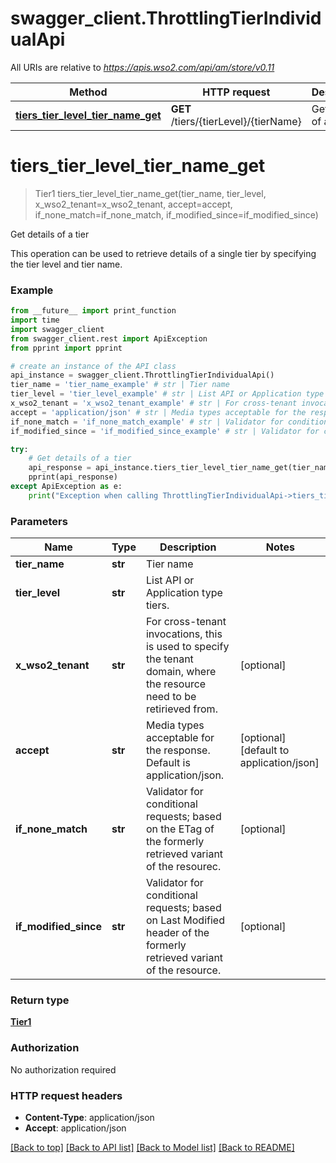 # swagger_client.ThrottlingTierIndividualApi

All URIs are relative to *https://apis.wso2.com/api/am/store/v0.11*

Method | HTTP request | Description
------------- | ------------- | -------------
[**tiers_tier_level_tier_name_get**](ThrottlingTierIndividualApi.md#tiers_tier_level_tier_name_get) | **GET** /tiers/{tierLevel}/{tierName} | Get details of a tier 


# **tiers_tier_level_tier_name_get**
> Tier1 tiers_tier_level_tier_name_get(tier_name, tier_level, x_wso2_tenant=x_wso2_tenant, accept=accept, if_none_match=if_none_match, if_modified_since=if_modified_since)

Get details of a tier 

This operation can be used to retrieve details of a single tier by specifying the tier level and tier name. 

### Example 
```python
from __future__ import print_function
import time
import swagger_client
from swagger_client.rest import ApiException
from pprint import pprint

# create an instance of the API class
api_instance = swagger_client.ThrottlingTierIndividualApi()
tier_name = 'tier_name_example' # str | Tier name 
tier_level = 'tier_level_example' # str | List API or Application type tiers. 
x_wso2_tenant = 'x_wso2_tenant_example' # str | For cross-tenant invocations, this is used to specify the tenant domain, where the resource need to be   retirieved from.  (optional)
accept = 'application/json' # str | Media types acceptable for the response. Default is application/json.  (optional) (default to application/json)
if_none_match = 'if_none_match_example' # str | Validator for conditional requests; based on the ETag of the formerly retrieved variant of the resourec.  (optional)
if_modified_since = 'if_modified_since_example' # str | Validator for conditional requests; based on Last Modified header of the formerly retrieved variant of the resource.  (optional)

try: 
    # Get details of a tier 
    api_response = api_instance.tiers_tier_level_tier_name_get(tier_name, tier_level, x_wso2_tenant=x_wso2_tenant, accept=accept, if_none_match=if_none_match, if_modified_since=if_modified_since)
    pprint(api_response)
except ApiException as e:
    print("Exception when calling ThrottlingTierIndividualApi->tiers_tier_level_tier_name_get: %s\n" % e)
```

### Parameters

Name | Type | Description  | Notes
------------- | ------------- | ------------- | -------------
 **tier_name** | **str**| Tier name  | 
 **tier_level** | **str**| List API or Application type tiers.  | 
 **x_wso2_tenant** | **str**| For cross-tenant invocations, this is used to specify the tenant domain, where the resource need to be   retirieved from.  | [optional] 
 **accept** | **str**| Media types acceptable for the response. Default is application/json.  | [optional] [default to application/json]
 **if_none_match** | **str**| Validator for conditional requests; based on the ETag of the formerly retrieved variant of the resourec.  | [optional] 
 **if_modified_since** | **str**| Validator for conditional requests; based on Last Modified header of the formerly retrieved variant of the resource.  | [optional] 

### Return type

[**Tier1**](Tier1.md)

### Authorization

No authorization required

### HTTP request headers

 - **Content-Type**: application/json
 - **Accept**: application/json

[[Back to top]](#) [[Back to API list]](../README.md#documentation-for-api-endpoints) [[Back to Model list]](../README.md#documentation-for-models) [[Back to README]](../README.md)

